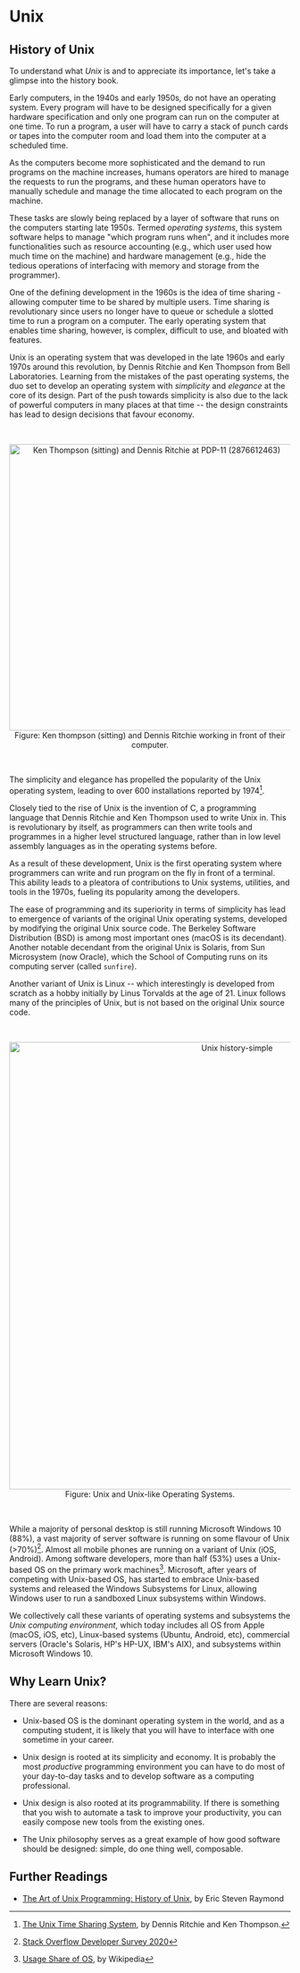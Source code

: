# Unix

## History of Unix

To understand what _Unix_ is and to appreciate its
importance, let's
take a glimpse into the history book.

Early computers, in the 1940s and early 1950s, do not have an
operating system.  Every program will have to be designed specifically
for a given hardware specification and only one program can run on
the computer at one time.  To run a program, a user will have to
carry a stack of punch cards or tapes into the computer room and
load them into the computer at a scheduled time.

As the computers become more sophisticated and the demand to run
programs on the machine increases, humans operators are hired to
manage the requests to run the programs, and these human operators
have to manually schedule and manage the time allocated to each
program on the machine.

These tasks are slowly being replaced by a layer of software that
runs on the computers starting late 1950s.  Termed _operating
systems_, this system software helps to manage "which program runs
when", and it includes more functionalities such as resource
accounting (e.g., which user used how much time on the machine) and
hardware management (e.g., hide the tedious operations of 
interfacing with memory and storage from the programmer).

One of the defining development in the 1960s is the idea of time
sharing - allowing computer time to be shared by
multiple users.  Time sharing is revolutionary
since users no longer have to queue or schedule a slotted time to run
a program on a computer.  The early operating system that enables
time sharing, however, is complex, difficult to use, and bloated
with features.

Unix is an operating system that was developed in the late 1960s and 
early 1970s around this revolution, by Dennis Ritchie and Ken 
Thompson from Bell Laboratories.  Learning from the mistakes of the
past operating systems, the duo set to develop an operating system with _simplicity_
and _elegance_ at the core of its design.  Part of the push towards
simplicity is also due to the lack of powerful computers in many 
places at that time -- the design constraints has lead to design 
decisions that favour economy.

<br><div align=center>
<a title="Peter Hamer / CC BY-SA (https://creativecommons.org/licenses/by-sa/2.0)" href="https://commons.wikimedia.org/wiki/File:Ken_Thompson_(sitting)_and_Dennis_Ritchie_at_PDP-11_(2876612463).jpg"><img width="512" alt="Ken Thompson (sitting) and Dennis Ritchie at PDP-11 (2876612463)" src="https://upload.wikimedia.org/wikipedia/commons/thumb/8/8f/Ken_Thompson_%28sitting%29_and_Dennis_Ritchie_at_PDP-11_%282876612463%29.jpg/512px-Ken_Thompson_%28sitting%29_and_Dennis_Ritchie_at_PDP-11_%282876612463%29.jpg"></a>
<br>Figure: Ken thompson (sitting) and Dennis Ritchie working in front of their computer.
</div><br>

The simplicity and elegance has propelled the popularity of the Unix
operating system, leading to over 600 installations reported by 1974[^3].

Closely tied to the rise of Unix is the invention of C, a programming
language that Dennis Ritchie and Ken Thompson used to write Unix in.
This is revolutionary by itself, as programmers can then write tools
and programmes in a higher level structured language, rather than in 
low level assembly languages as in the operating systems before.

As a result of these development, Unix is the first operating system
where programmers can write and run program on the fly in front of a
terminal.  This ability leads to a pleatora of contributions to Unix
systems, utilities, and tools in the 1970s, fueling its popularity 
among the developers.

The ease of programming and its superiority in terms of simplicity
has lead to emergence of variants of the original Unix operating
systems, developed by modifying the original Unix source code. 
The Berkeley Software Distribution (BSD) is among most important 
ones (macOS is its decendant).  Another notable decendant from the
original Unix is Solaris, from Sun Microsystem (now Oracle), which
the School of Computing runs on its computing server (called `sunfire`).

Another variant of Unix is Linux -- which interestingly is developed
from scratch as a hobby initially by Linus Torvalds at the age of 21.
Linux follows many of the principles of Unix, but is not based on the 
original Unix source code.

<br><div align="center">
<a title="Eraserhead1, Infinity0, Sav_vas / CC BY-SA (https://creativecommons.org/licenses/by-sa/3.0)" href="https://commons.wikimedia.org/wiki/File:Unix_history-simple.svg"><img width="800" alt="Unix history-simple" src="https://upload.wikimedia.org/wikipedia/commons/thumb/7/77/Unix_history-simple.svg/800px-Unix_history-simple.svg.png"></a>
<br>Figure: Unix and Unix-like Operating Systems.
</div><br>

While a majority of personal desktop is still running Microsoft Windows 
10 (88%), a vast majority of server software is running on some flavour 
of Unix (>70%)[^1].  Almost all mobile phones are running on a variant of Unix 
(iOS, Android).  Among software developers, more than half (53%) uses a 
Unix-based OS on the primary work machines[^2].  Microsoft, after years of
competing with Unix-based OS, has started to embrace Unix-based systems
and released the Windows Subsystems for Linux, allowing Windows user
to run a sandboxed Linux subsystems within Windows.

We collectively call these variants of operating systems and subsystems
the _Unix computing environment_, which today includes all OS from Apple 
(macOS, iOS, etc), Linux-based systems (Ubuntu, Android, etc), commercial
servers (Oracle's Solaris, HP's HP-UX, IBM's AIX), and subsystems within
Microsoft Windows 10.

## Why Learn Unix?

There are several reasons:

- Unix-based OS is the dominant operating system in the world, and
as a computing student, it is likely that you will have to interface
with one sometime in your career.

- Unix design is rooted at its simplicity and economy.  It is
probably the most _productive_ programming environment you can have
to do most of your day-to-day tasks and to develop software as a
computing professional.

- Unix design is also rooted at its programmability.  If there is
something that you wish to automate a task to improve your productivity,
you can easily compose new tools from the existing ones.

- The Unix philosophy serves as a great example of how good 
software should be designed: simple, do one thing well, 
composable.

[^1]: [Stack Overflow Developer Survey 2020](https://insights.stackoverflow.com/survey/2020#development-environments-and-tools)
[^2]: [Usage Share of OS](https://en.wikipedia.org/wiki/Usage_share_of_operating_systems), by Wikipedia
[^3]: [The Unix Time Sharing System](https://people.eecs.berkeley.edu/~brewer/cs262/unix.pdf), by Dennis Ritchie and Ken Thompson.

## Further Readings
- [The Art of Unix Programming: History of Unix](http://www.catb.org/~esr/writings/taoup/html/ch02s01.html), by Eric Steven Raymond
